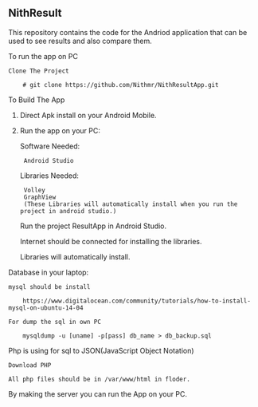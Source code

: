 ## NithResult
This repository contains the code for the Andriod application that can be used to see results and also compare them.

To run the app on PC

	Clone The Project
	
		# git clone https://github.com/Nithmr/NithResultApp.git
To Build The App

1. Direct Apk install on your Android Mobile.

2. Run the app on your PC:

	Software Needed:
	
		Android Studio
		
	Libraries Needed:
	
		Volley
		GraphView
		(These Libraries will automatically install when you run the project in android studio.)
	
	Run the project ResultApp in Android Studio.
	
	Internet should be connected for installing the libraries.
	
	Libraries will automatically install.
	
Database in your laptop:

	mysql should be install
	
		https://www.digitalocean.com/community/tutorials/how-to-install-mysql-on-ubuntu-14-04
		
	For dump the sql in own PC
	
		mysqldump -u [uname] -p[pass] db_name > db_backup.sql 
		
Php is using for sql to JSON(JavaScript Object Notation)

	Download PHP
	
	All php files should be in /var/www/html in floder.
	
By making the server you can run the App on your PC.
	

		
			
